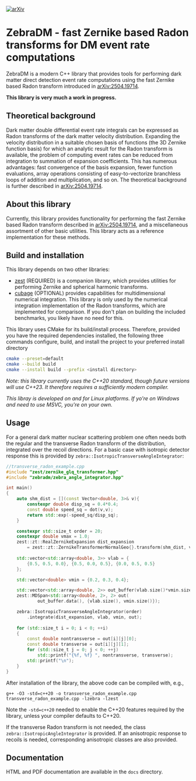 [![arXiv](https://img.shields.io/badge/arXiv-2504.19714-green?labelColor=red)](https://arxiv.org/abs/2504.19714)

# ZebraDM - fast Zernike based Radon transforms for DM event rate computations

ZebraDM is a modern C++ library that provides tools for performing dark matter direct detection
event rate computations using the fast Zernike based Radon transform introduced in
[arXiv:2504.19714](https://arxiv.org/abs/2504.19714).

**This library is very much a work in progress.**

## Theoretical background

Dark matter double differential event rate integrals can be expressed as Radon transforms of the
dark matter velocity distribution. Expanding the velocity distribution in a suitable chosen basis
of functions (the 3D Zernike function basis) for which an analytic result for the Radon transform
is available, the problem of computing event rates can be reduced from integration to summation of
expansion coefficients. This has numerous advantages: fast convergence of the basis expansion,
fewer function evaluations, array operations consisting of easy-to-vectorize branchless loops of
addition and multiplication, and so on. The theoretical background is further described in
[arXiv:2504.19714](https://arxiv.org/abs/2504.19714).

## About this library

Currently, this library provides functionality for performing the fast Zernike based Radon
transform described in [arXiv:2504.19714](https://arxiv.org/abs/2504.19714), and a miscellaneous assortment of
other basic utilities. This library acts as a reference implementation for these methods.

## Build and installation

This library depends on two other libraries:
- [zest](https://github.com/sebsassi/zest) (REQUIRED) is a companion library, which provides
utilities for performing Zernike and spherical harmonic transforms.
- [cubage](https://github.com/sebsassi/cubage) (OPTIONAL) provides capabilities for
multidimensional numerical integration. This library is only used by the numerical integration
implementation of the Radon transforms, which are implemented for comparison. If you don't plan on
building the included benchmarks, you likely have no need for this.

This library uses CMake for its build/install process. Therefore, provided you have the required
dependencies installed, the following three commands configure, build, and install the project to
your preferred install directory
```bash
cmake --preset=default
cmake --build build
cmake --install build --prefix <install directory>
```

*Note: this library currently uses the C++20 standard, though future versions will use C++23. It
therefore requires a sufficiently modern compiler.*

*This libray is developed on and for Linux platforms. If yo're on Windows and need to use MSVC,
you're on your own.*

## Usage

For a general dark matter nuclear scattering problem one often needs both the regular and the
transverse Radon transform of the distribution, integrated over the recoil directions. For a basic
case with isotropic detector response this is provided by `zebra::IsotropicTransverseAngleIntegrator`:
```cpp
//transverse_radon_example.cpp
#include "zest/zernike_glq_transformer.hpp"
#include "zebradm/zebra_angle_integrator.hpp"

int main()
{
    auto shm_dist = [](const Vector<double, 3>& v){
        constexpr double disp_sq = 0.4*0.4;
        const double speed_sq = dot(v,v);
        return std::exp(-speed_sq/disp_sq);
    }

    constexpr std::size_t order = 20;
    constexpr double vmax = 1.0;
    zest::zt::RealZernikeExpansion dist_expansion
        = zest::zt::ZernikeTransformerNormalGeo{}.transform(shm_dist, vmax, order);
    
    std::vector<std::array<double, 3>> vlab = {
        {0.5, 0.5, 0.0}, {0.5, 0.0, 0.5}, {0.0, 0.5, 0.5}
    };

    std::vector<double> vmin = {0.2, 0.3, 0.4};

    std::vector<std::array<double, 2>> out_buffer(vlab.size()*vmin.size());
    zest::MDSpan<std::array<double, 2>, 2> out(
            out_buffer.data(), {vlab.size(), vmin.size()});

    zebra::IsotropicTransverseAngleIntegrator(order)
        .integrate(dist_expansion, vlab, vmin, out);
    
    for (std::size_t i = 0; i < 0; ++i)
    {
        const double nontransverse = out[i][j][0];
        const double transverse = out[i][j][1];
        for (std::size_t j = 0; j < 0; ++j)
            std::printf("{%f, %f} ", nontransverse, transverse);
        std::printf("\n");
    }
}
```
After installation of the library, the above code can be compiled with, e.g.,
```
g++ -O3 -std=c++20 -o transverse_radon_example.cpp transverse_radon_example.cpp -lzebra -lzest
```
Note the `-std=c++20` needed to enable the C++20 features required by the library, unless your
compiler defaults to C++20.

If the transverse Radon transform is not needed, the class `zebra::IsotropicAngleIntegrator` is
provided. If an anisotropic response to recoils is needed, corresponding anisotropic classes are
also provided.

## Documentation

HTML and PDF documentation are available in the `docs` directory.
